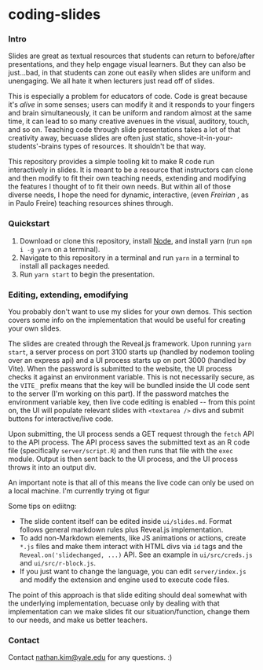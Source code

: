 # coding-slides

### Intro

Slides are great as textual resources that students can return to before/after
presentations, and they help engage visual learners. But they can also be
just...bad, in that students can zone out easily when slides are uniform and
unengaging. We all hate it when lecturers just read off of slides.

This is especially a problem for educators of code. Code is great because it's
_alive_ in some senses; users can modify it and it responds to your fingers and
brain simultaneously, it can be uniform and random almost at the same time, it
can lead to so many creative avenues in the visual, auditory, touch, and so on.
Teaching code through slide presentations takes a lot of that creativity away,
becuase slides are often just static, shove-it-in-your-students'-brains types of
resources. It shouldn't be that way.

This repository provides a simple tooling kit to make R code run interactively
in slides. It is meant to be a resource that instructors can clone and then
modify to fit their own teaching needs, extending and modifying the features I
thought of to fit their own needs. But within all of those diverse needs, I hope
the need for dynamic, interactive, (even _Freirian_ , as in Paulo Freire)
teaching resources shines through.

### Quickstart

1. Download or clone this repository, install [Node](https://nodejs.org), and
   install yarn (run `npm i -g yarn` on a terminal).
2. Navigate to this repository in a terminal and run `yarn` in a terminal to
   install all packages needed.
3. Run `yarn start` to begin the presentation.

### Editing, extending, emodifying

You probably don't want to use my slides for your own demos. This section covers
some info on the implementation that would be useful for creating your own
slides.

The slides are created through the Reveal.js framework. Upon running
`yarn start`, a server process on port 3100 starts up (handled by nodemon
tooling over an express api) and a UI process starts up on port 3000 (handled by
Vite). When the password is submitted to the website, the UI process checks it
against an environment variable. This is not necessarily secure, as the `VITE_`
prefix means that the key will be bundled inside the UI code sent to the server
(I'm working on this part). If the password matches the environment variable
key, then live code editing is enabled -- from this point on, the UI will
populate relevant slides with `<textarea />` divs and submit buttons for
interactive/live code.

Upon submitting, the UI process sends a GET request through the `fetch` API to
the API process. The API process saves the submitted text as an R code file
(specifically `server/script.R`) and then runs that file with the `exec` module.
Output is then sent back to the UI process, and the UI process throws it into an
output div.

An important note is that all of this means the live code can only be used on a
local machine. I'm currently trying ot figur

Some tips on ediitng:

- The slide content itself can be edited inside `ui/slides.md`. Format follows
  general markdown rules plus Reveal.js implementation.
- To add non-Markdown elements, like JS animations or actions, create `*.js`
  files and make them interact with HTML divs via `id` tags and the
  `Reveal.on('slidechanged, ...)` API. See an example in `ui/src/creds.js` and
  `ui/src/r-block.js`.
- If you just want to change the language, you can edit `server/index.js` and
  modify the extension and engine used to execute code files.

The point of this approach is that slide editing should deal somewhat with the
underlying implementation, becuase only by dealing with that implementation can
we make slides fit our situation/function, change them to our needs, and make us
better teachers.

### Contact

Contact nathan.kim@yale.edu for any questions. :)
